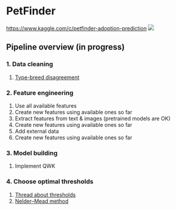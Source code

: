 # PetFinder
https://www.kaggle.com/c/petfinder-adoption-prediction
![](https://storage.googleapis.com/kaggle-media/competitions/Petfinder/PetFinder%20-%20Logo.png)

## Pipeline overview (in progress)
### 1. Data cleaning
1. [Type-breed disagreement](https://www.kaggle.com/c/petfinder-adoption-prediction/discussion/78948)
### 2. Feature engineering
1. Use all available features
2. Create new features using available ones so far
3. Extract features from text & images (pretrained models are OK)
4. Create new features using available ones so far
5. Add external data 
6. Create new features using available ones so far
### 3. Model building
1. Implement QWK
### 4. Choose optimal thresholds
1. [Thread about thresholds](https://www.kaggle.com/c/petfinder-adoption-prediction/discussion/76107)
2. [Nelder–Mead method](https://ru.wikipedia.org/wiki/%D0%9C%D0%B5%D1%82%D0%BE%D0%B4_%D0%9D%D0%B5%D0%BB%D0%B4%D0%B5%D1%80%D0%B0_%E2%80%94_%D0%9C%D0%B8%D0%B4%D0%B0)
